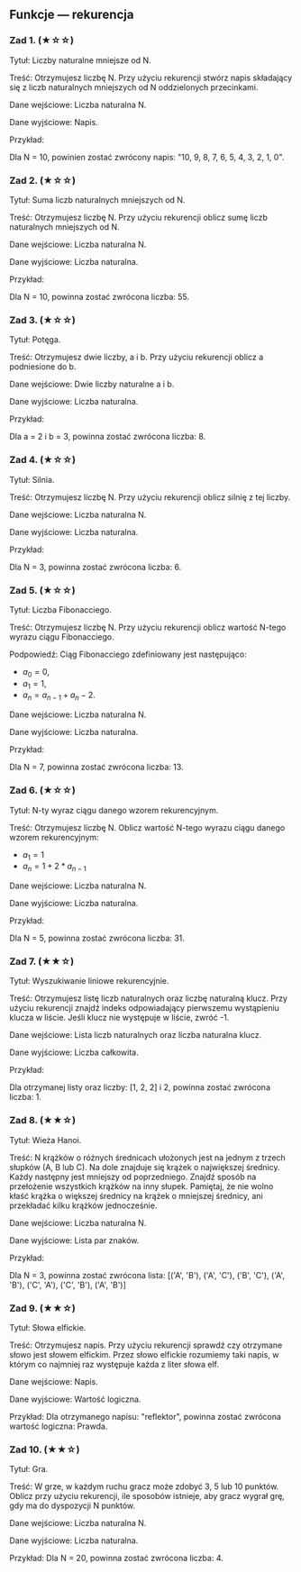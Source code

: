 ## Funkcje — rekurencja

### Zad 1. (★☆☆)

Tytuł: Liczby naturalne mniejsze od N.

Treść: Otrzymujesz liczbę N. Przy użyciu rekurencji stwórz napis składający się z liczb naturalnych mniejszych od N oddzielonych przecinkami.

Dane wejściowe: Liczba naturalna N.

Dane wyjściowe: Napis.

Przykład:

Dla N = 10, powinien zostać zwrócony napis: "10, 9, 8, 7, 6, 5, 4, 3, 2, 1, 0".

### Zad 2. (★☆☆)

Tytuł: Suma liczb naturalnych mniejszych od N.

Treść: Otrzymujesz liczbę N. Przy użyciu rekurencji oblicz sumę liczb naturalnych mniejszych od N.

Dane wejściowe: Liczba naturalna N.

Dane wyjściowe: Liczba naturalna.

Przykład:

Dla N = 10, powinna zostać zwrócona liczba: 55.

### Zad 3. (★☆☆)

Tytuł: Potęga.

Treść: Otrzymujesz dwie liczby, a i b. Przy użyciu rekurencji oblicz a podniesione do b.

Dane wejściowe: Dwie liczby naturalne a i b.

Dane wyjściowe: Liczba naturalna.

Przykład:

Dla a = 2 i b = 3, powinna zostać zwrócona liczba: 8.

### Zad 4. (★☆☆)

Tytuł: Silnia.

Treść: Otrzymujesz liczbę N. Przy użyciu rekurencji oblicz silnię z tej liczby.

Dane wejściowe: Liczba naturalna N.

Dane wyjściowe: Liczba naturalna.

Przykład:

Dla N = 3, powinna zostać zwrócona liczba: 6.

### Zad 5. (★☆☆)

Tytuł: Liczba Fibonacciego.

Treść: Otrzymujesz liczbę N. Przy użyciu rekurencji oblicz wartość N-tego wyrazu ciągu Fibonacciego.

Podpowiedź: Ciąg Fibonacciego zdefiniowany jest następująco:

* $a_0= 0$,
* $a_1= 1$,
* $a_n= a_{n-1}+a_n-2$.

Dane wejściowe: Liczba naturalna N.

Dane wyjściowe: Liczba naturalna.

Przykład:

Dla N = 7, powinna zostać zwrócona liczba: 13.

### Zad 6. (★☆☆)

Tytuł: N-ty wyraz ciągu danego wzorem rekurencyjnym.

Treść: Otrzymujesz liczbę N. Oblicz wartość N-tego wyrazu ciągu danego wzorem rekurencyjnym:

* $a_1 = 1$
* $a_n = 1+2*a_{n-1}$

Dane wejściowe: Liczba naturalna N.

Dane wyjściowe: Liczba naturalna.

Przykład:

Dla N = 5, powinna zostać zwrócona liczba: 31.

### Zad 7. (★★☆)

Tytuł: Wyszukiwanie liniowe rekurencyjnie.

Treść: Otrzymujesz listę liczb naturalnych oraz liczbę naturalną klucz. Przy użyciu rekurencji znajdź indeks odpowiadający pierwszemu wystąpieniu klucza w liście. Jeśli klucz nie występuje w liście, zwróć -1.

Dane wejściowe: Lista liczb naturalnych oraz liczba naturalna klucz.

Dane wyjściowe: Liczba całkowita.

Przykład:

Dla otrzymanej listy oraz liczby: [1, 2, 2] i 2, powinna zostać zwrócona liczba: 1.

### Zad 8. (★★☆)

Tytuł: Wieża Hanoi.

Treść: N krążków o różnych średnicach ułożonych jest na jednym z trzech słupków (A, B lub C). Na dole znajduje się krążek o największej średnicy. Każdy następny jest mniejszy od poprzedniego. Znajdź sposób na przełożenie wszystkich krążków na inny słupek. Pamiętaj, że nie wolno kłaść krążka o większej średnicy na krążek o mniejszej średnicy, ani przekładać kilku krążków jednocześnie.

Dane wejściowe: Liczba naturalna N.

Dane wyjściowe: Lista par znaków.

Przykład:

Dla N = 3, powinna zostać zwrócona lista: [('A', 'B'), ('A', 'C'), ('B', 'C'), ('A', 'B'), ('C', 'A'), ('C', 'B'), ('A', 'B')]

### Zad 9. (★★☆)

Tytuł: Słowa elfickie.

Treść: Otrzymujesz napis. Przy użyciu rekurencji sprawdź czy otrzymane słowo jest słowem elfickim. Przez słowo elfickie rozumiemy taki napis, w którym co najmniej raz występuje każda z liter słowa elf.

Dane wejściowe: Napis.

Dane wyjściowe: Wartość logiczna.

Przykład:
Dla otrzymanego napisu: "reflektor", powinna zostać zwrócona wartość logiczna: Prawda.

### Zad 10. (★★☆)

Tytuł: Gra.	

Treść: W grze, w każdym ruchu gracz może zdobyć 3, 5 lub 10 punktów. Oblicz przy użyciu rekurencji, ile sposobów istnieje, aby gracz wygrał grę, gdy ma do dyspozycji N punktów.

Dane wejściowe: Liczba naturalna N.

Dane wyjściowe: Liczba naturalna.

Przykład:
Dla N = 20, powinna zostać zwrócona liczba: 4.
